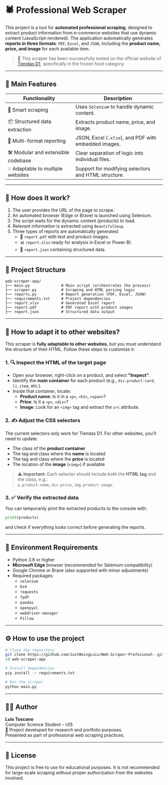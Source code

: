 # 🕷️ Professional Web Scraper

This project is a tool for **automated professional scraping**, designed to extract product information from e-commerce websites that use dynamic content (JavaScript-rendered). The application automatically generates **reports in three formats**: `PDF`, `Excel`, and `JSON`, including the **product name, price, and image** for each available item.

> 🔎 This scraper has been successfully tested on the official website of [Tiendas D1](https://domicilios.tiendasd1.com/), specifically in the frozen food category.

---

## 📌 Main Features

| Functionality                         | Description |
|--------------------------------------|-------------|
| 🧠 Smart scraping                     | Uses `Selenium` to handle dynamic content. |
| 📦 Structured data extraction         | Extracts product name, price, and image. |
| 🧾 Multi-format reporting             | JSON, Excel (`.xlsx`), and PDF with embedded images. |
| 🛠️ Modular and extensible codebase   | Clear separation of logic into individual files. |
| 💡 Adaptable to multiple websites     | Support for modifying selectors and HTML structure. |

---

## 🚀 How does it work?

1. The user provides the URL of the page to scrape.
2. An automated browser (Edge or Brave) is launched using Selenium.
3. The script waits for the dynamic content (products) to load.
4. Relevant information is extracted using `BeautifulSoup`.
5. Three types of reports are automatically generated:
   - 📄 `report.pdf` with text and product images.
   - 📊 `report.xlsx` ready for analysis in Excel or Power BI.
   - 🧾 `report.json` containing structured data.

---

## 📁 Project Structure

```
web-scraper-app/
├── main.py              # Main script (orchestrates the process)
├── scraper.py           # Scraping and HTML parsing logic
├── reports.py           # Report generation (PDF, Excel, JSON)
├── requirements.txt     # Project dependencies
├── report.xlsx          # Generated Excel report
├── report.pdf           # PDF report with product images
├── report.json          # Structured data output
```

---

## 🔧 How to adapt it to other websites?

This scraper is **fully adaptable to other websites**, but you must understand the structure of their HTML. Follow these steps to customize it:

### 1. 🔍 Inspect the HTML of the target page

- Open your browser, right-click on a product, and select **"Inspect"**.
- Identify the **main container** for each product (e.g., `div.product-card`, `li.item`, etc.).
- Inside that container, locate:
  - **Product name**: Is it in a `<p>`, `<h2>`, `<span>`?
  - **Price**: Is it a `<p>`, `<div>`?
  - **Image**: Look for an `<img>` tag and extract the `src` attribute.

### 2. ✍️ Adjust the CSS selectors

The current selectors only work for Tiendas D1. For other websites, you’ll need to update:

- The class of the **product container**
- The tag and class where the **name** is located
- The tag and class where the **price** is located
- The location of the **image** (`<img>`) if available

> ⚠️ **Important:** Each selector should include both the **HTML tag** and the class, e.g.:  
> `p.product-name`, `div.price`, `img.product-image`.

### 3. ✅ Verify the extracted data

You can temporarily print the extracted products to the console with:

```python
print(products)
```

and check if everything looks correct before generating the reports.

---

## 🧪 Environment Requirements

- Python 3.8 or higher
- **Microsoft Edge** browser (recommended for Selenium compatibility)
- Google Chrome or Brave (also supported with minor adjustments)
- Required packages:
  - `selenium`
  - `bs4`
  - `requests`
  - `fpdf`
  - `pandas`
  - `openpyxl`
  - `webdriver-manager`
  - `Pillow`

---

## ⚙️ How to use the project

```bash
# Clone the repository
git clone https://github.com/JustBeingLuis/Web-Scraper-Profesional-.git
cd web-scraper-app

# Install dependencies
pip install -r requirements.txt

# Run the scraper
python main.py
```

---

## 👨‍💻 Author

**Luis Toscano**  
Computer Science Student – UIS  
🔬 Project developed for research and portfolio purposes.  
Presented as part of professional web scraping practices.

---

## 📄 License

This project is free to use for educational purposes. It is not recommended for large-scale scraping without proper authorization from the websites involved.
